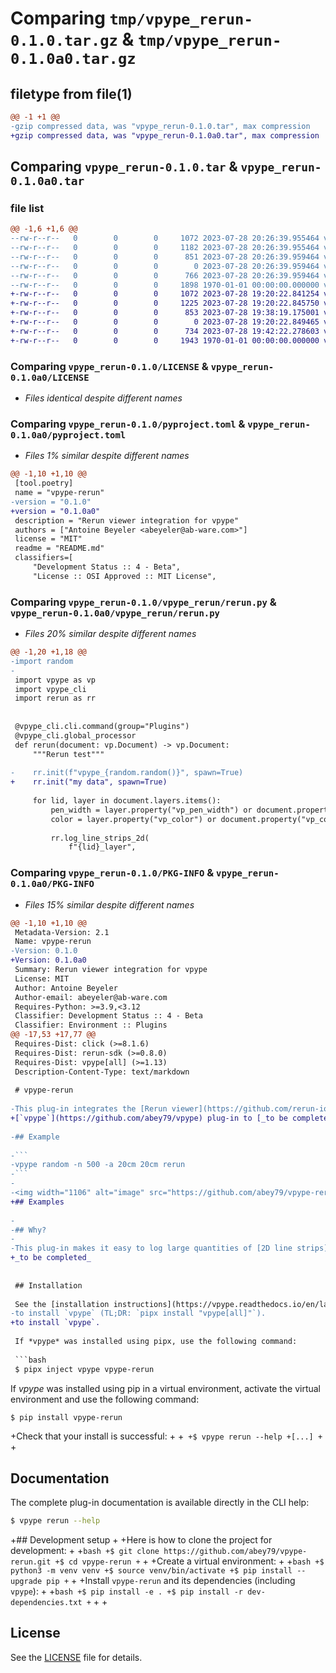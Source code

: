 # Comparing `tmp/vpype_rerun-0.1.0.tar.gz` & `tmp/vpype_rerun-0.1.0a0.tar.gz`

## filetype from file(1)

```diff
@@ -1 +1 @@
-gzip compressed data, was "vpype_rerun-0.1.0.tar", max compression
+gzip compressed data, was "vpype_rerun-0.1.0a0.tar", max compression
```

## Comparing `vpype_rerun-0.1.0.tar` & `vpype_rerun-0.1.0a0.tar`

### file list

```diff
@@ -1,6 +1,6 @@
--rw-r--r--   0        0        0     1072 2023-07-28 20:26:39.955464 vpype_rerun-0.1.0/LICENSE
--rw-r--r--   0        0        0     1182 2023-07-28 20:26:39.955464 vpype_rerun-0.1.0/README.md
--rw-r--r--   0        0        0      851 2023-07-28 20:26:39.959464 vpype_rerun-0.1.0/pyproject.toml
--rw-r--r--   0        0        0        0 2023-07-28 20:26:39.959464 vpype_rerun-0.1.0/vpype_rerun/__init__.py
--rw-r--r--   0        0        0      766 2023-07-28 20:26:39.959464 vpype_rerun-0.1.0/vpype_rerun/rerun.py
--rw-r--r--   0        0        0     1898 1970-01-01 00:00:00.000000 vpype_rerun-0.1.0/PKG-INFO
+-rw-r--r--   0        0        0     1072 2023-07-28 19:20:22.841254 vpype_rerun-0.1.0a0/LICENSE
+-rw-r--r--   0        0        0     1225 2023-07-28 19:20:22.845750 vpype_rerun-0.1.0a0/README.md
+-rw-r--r--   0        0        0      853 2023-07-28 19:38:19.175001 vpype_rerun-0.1.0a0/pyproject.toml
+-rw-r--r--   0        0        0        0 2023-07-28 19:20:22.849465 vpype_rerun-0.1.0a0/vpype_rerun/__init__.py
+-rw-r--r--   0        0        0      734 2023-07-28 19:42:22.278603 vpype_rerun-0.1.0a0/vpype_rerun/rerun.py
+-rw-r--r--   0        0        0     1943 1970-01-01 00:00:00.000000 vpype_rerun-0.1.0a0/PKG-INFO
```

### Comparing `vpype_rerun-0.1.0/LICENSE` & `vpype_rerun-0.1.0a0/LICENSE`

 * *Files identical despite different names*

### Comparing `vpype_rerun-0.1.0/pyproject.toml` & `vpype_rerun-0.1.0a0/pyproject.toml`

 * *Files 1% similar despite different names*

```diff
@@ -1,10 +1,10 @@
 [tool.poetry]
 name = "vpype-rerun"
-version = "0.1.0"
+version = "0.1.0a0"
 description = "Rerun viewer integration for vpype"
 authors = ["Antoine Beyeler <abeyeler@ab-ware.com>"]
 license = "MIT"
 readme = "README.md"
 classifiers=[
     "Development Status :: 4 - Beta",
     "License :: OSI Approved :: MIT License",
```

### Comparing `vpype_rerun-0.1.0/vpype_rerun/rerun.py` & `vpype_rerun-0.1.0a0/vpype_rerun/rerun.py`

 * *Files 20% similar despite different names*

```diff
@@ -1,20 +1,18 @@
-import random
-
 import vpype as vp
 import vpype_cli
 import rerun as rr
 
 
 @vpype_cli.cli.command(group="Plugins")
 @vpype_cli.global_processor
 def rerun(document: vp.Document) -> vp.Document:
     """Rerun test"""
 
-    rr.init(f"vpype_{random.random()}", spawn=True)
+    rr.init("my data", spawn=True)
 
     for lid, layer in document.layers.items():
         pen_width = layer.property("vp_pen_width") or document.property("vp_pen_width") or 1.0
         color = layer.property("vp_color") or document.property("vp_color") or vp.Color("blue")
 
         rr.log_line_strips_2d(
             f"{lid}_layer",
```

### Comparing `vpype_rerun-0.1.0/PKG-INFO` & `vpype_rerun-0.1.0a0/PKG-INFO`

 * *Files 15% similar despite different names*

```diff
@@ -1,10 +1,10 @@
 Metadata-Version: 2.1
 Name: vpype-rerun
-Version: 0.1.0
+Version: 0.1.0a0
 Summary: Rerun viewer integration for vpype
 License: MIT
 Author: Antoine Beyeler
 Author-email: abeyeler@ab-ware.com
 Requires-Python: >=3.9,<3.12
 Classifier: Development Status :: 4 - Beta
 Classifier: Environment :: Plugins
@@ -17,53 +17,77 @@
 Requires-Dist: click (>=8.1.6)
 Requires-Dist: rerun-sdk (>=0.8.0)
 Requires-Dist: vpype[all] (>=1.13)
 Description-Content-Type: text/markdown
 
 # vpype-rerun
 
-This plug-in integrates the [Rerun viewer](https://github.com/rerun-io/rerun) in [*vpype*](https://github.com/abey79/vpype).
+[`vpype`](https://github.com/abey79/vpype) plug-in to [_to be completed_]
 
-## Example
 
-```
-vpype random -n 500 -a 20cm 20cm rerun
-```
-
-<img width="1106" alt="image" src="https://github.com/abey79/vpype-rerun/assets/49431240/4bcadf27-3058-4c16-aaab-5ba5fe3e9252">
+## Examples
 
-
-## Why?
-
-This plug-in makes it easy to log large quantities of [2D line strips](https://www.rerun.io/docs/reference/data_types/linestrip2d) to the Rerun viewer, which is useful for stress-testing, etc.
+_to be completed_
 
 
 ## Installation
 
 See the [installation instructions](https://vpype.readthedocs.io/en/latest/install.html) for information on how
-to install `vpype` (TL;DR: `pipx install "vpype[all]"`).
+to install `vpype`.
 
 If *vpype* was installed using pipx, use the following command:
 
 ```bash
 $ pipx inject vpype vpype-rerun
 ```
 
 If *vpype* was installed using pip in a virtual environment, activate the virtual environment and use the following command:
 
 ```bash
 $ pip install vpype-rerun
 ```
 
+Check that your install is successful:
+
+```
+$ vpype rerun --help
+[...]
+```
+
 ## Documentation
 
 The complete plug-in documentation is available directly in the CLI help:
 
 ```bash
 $ vpype rerun --help
 ```
 
 
+## Development setup
+
+Here is how to clone the project for development:
+
+```bash
+$ git clone https://github.com/abey79/vpype-rerun.git
+$ cd vpype-rerun
+```
+
+Create a virtual environment:
+
+```bash
+$ python3 -m venv venv
+$ source venv/bin/activate
+$ pip install --upgrade pip
+```
+
+Install `vpype-rerun` and its dependencies (including `vpype`):
+
+```bash
+$ pip install -e .
+$ pip install -r dev-dependencies.txt
+```
+
+
 ## License
 
 See the [LICENSE](LICENSE) file for details.
```

